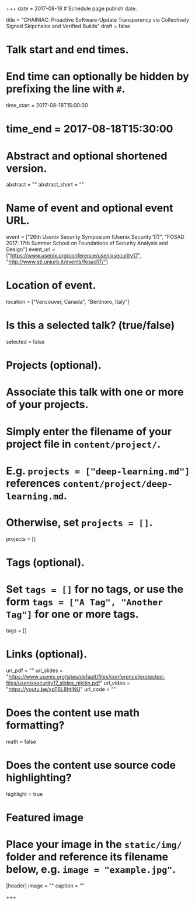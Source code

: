 +++
date = 2017-08-18  # Schedule page publish date.

title = "CHAINIAC: Proactive Software-Update Transparency via Collectively Signed Skipchains and Verified Builds"
draft = false

# Talk start and end times.
#   End time can optionally be hidden by prefixing the line with `#`.
time_start = 2017-08-18T15:00:00
# time_end = 2017-08-18T15:30:00

# Abstract and optional shortened version.
abstract = ""
abstract_short = ""

# Name of event and optional event URL.
event = ["26th Usenix Security Symposium (Usenix Security'17)", "FOSAD 2017: 17th Summer School on Foundations of Security Analysis and Design"]
event_url = ["https://www.usenix.org/conference/usenixsecurity17", "http://www.sti.uniurb.it/events/fosad17/"]

# Location of event.
location = ["Vancouver, Canada", "Bertinoro, Italy"]

# Is this a selected talk? (true/false)
selected = false

# Projects (optional).
#   Associate this talk with one or more of your projects.
#   Simply enter the filename of your project file in `content/project/`.
#   E.g. `projects = ["deep-learning.md"]` references `content/project/deep-learning.md`.
#   Otherwise, set `projects = []`.
projects = []

# Tags (optional).
#   Set `tags = []` for no tags, or use the form `tags = ["A Tag", "Another Tag"]` for one or more tags.
tags = []

# Links (optional).
url_pdf = ""
url_slides = "https://www.usenix.org/sites/default/files/conference/protected-files/usenixsecurity17_slides_nikitin.pdf"
url_video = "https://youtu.be/xpT6L8htINU"
url_code = ""

# Does the content use math formatting?
math = false

# Does the content use source code highlighting?
highlight = true

# Featured image
# Place your image in the `static/img/` folder and reference its filename below, e.g. `image = "example.jpg"`.
[header]
image = ""
caption = ""

+++
